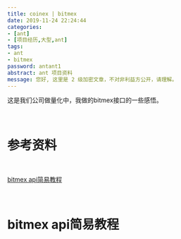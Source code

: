 ```yaml
---
title: coinex | bitmex
date: 2019-11-24 22:24:44
categories:
- [ant]
- [项目经历,大型,ant]
tags:
- ant
- bitmex
password: antant1
abstract: ant 项目资料
message: 您好, 这里是 2 级加密文章，不对非利益方公开，请理解。
---
```

这是我们公司做量化中，我做的bitmex接口的一些感悟。

<!-- more -->

<br/>

# 参考资料

<br/>

[bitmex api简易教程](https://blog.csdn.net/whynot_996/article/details/82711544)

<br/>

# bitmex api简易教程

<br/>
